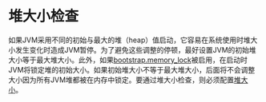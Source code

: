 # 堆大小检查

如果JVM采用不同的初始与最大的堆（heap）值启动，它容易在系统使用时堆大小发生变化时造成JVM暂停。为了避免这些调整的停顿，最好设置JVM的初始堆大小等于最大堆大小。此外，如果[bootstrap.memory_lock](../Important_Elasticsearch_configuration.md#bootstrap.memory_lock)被启用，在启动时JVM将锁定堆的初始大小。如果初始堆大小不等于最大堆大小，后面将不会调整大小因为所有JVM堆都被在内存中锁定。要通过堆大小检查，则必须配置[堆大小](../Important_System_Configuration/Set_JVM_heap_size_via_jvm.options.md)。